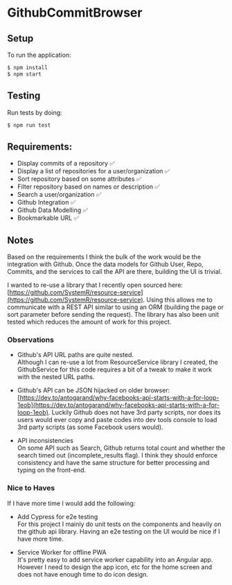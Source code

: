 # GithubCommitBrowser

## Setup

To run the application:

```sh
$ npm install
$ npm start
```

## Testing

Run tests by doing:

```sh
$ npm run test
```

## Requirements:

- Display commits of a repository :white_check_mark:
- Display a list of repositories for a user/organization :white_check_mark:
- Sort repository based on some attributes :white_check_mark:
- Filter repository based on names or description :white_check_mark:
- Search a user/organization :white_check_mark:
- Github Integration :white_check_mark:
- Github Data Modelling :white_check_mark:
- Bookmarkable URL :white_check_mark:

## Notes

Based on the requirements I think the bulk of the work would be the integration with Github. Once the data models for Github User, Repo, Commits, and the services to call the API are there, building the UI is trivial.

I wanted to re-use a library that I recently open sourced here: [https://github.com/SystemR/resource-service](https://github.com/SystemR/resource-service). Using this allows me to communicate with a REST API similar to using an ORM (building the page or sort parameter before sending the request). The library has also been unit tested which reduces the amount of work for this project.

### Observations

- Github's API URL paths are quite nested.  
  Although I can re-use a lot from ResourceService library I created, the GithubService for this code requires a bit of a tweak to make it work with the nested URL paths.

- Github's API can be JSON hijacked on older browser:  
  [https://dev.to/antogarand/why-facebooks-api-starts-with-a-for-loop-1eob](https://dev.to/antogarand/why-facebooks-api-starts-with-a-for-loop-1eob). Luckily Github does not have 3rd party scripts, nor does its users would ever copy and paste codes into dev tools console to load 3rd party scripts (as some Facebook users would).

- API inconsistencies  
  On some API such as Search, Github returns total count and whether the search timed out (incomplete_results flag). I think they should enforce consistency and have the same structure for better processing and typing on the front-end.

### Nice to Haves

If I have more time I would add the following:

- Add Cypress for e2e testing  
  For this project I mainly do unit tests on the components and heavily on the github api library. Having an e2e testing on the UI would be nice if I have more time.

- Service Worker for offline PWA  
  It's pretty easy to add service worker capability into an Angular app. However I need to design the app icon, etc for the home screen and does not have enough time to do icon design.
